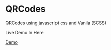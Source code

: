 # QRCodes
QRCodes using javascript css and Vanila (SCSS)

Live Demo In Here

[Demo](https://ndraeee25.000webhostapp.com/qr/)
